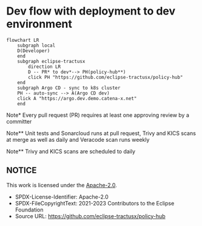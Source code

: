 # Dev flow with deployment to dev environment

```mermaid
flowchart LR
    subgraph local
    D(Developer)
    end
    subgraph eclipse-tractusx
        direction LR
        D -- PR* to dev*--> PH(policy-hub**)
        click PH "https://github.com/eclipse-tractusx/policy-hub"
    end
    subgraph Argo CD - sync to k8s cluster
    PH -- auto-sync --> A(Argo CD dev)
    click A "https://argo.dev.demo.catena-x.net"
    end
```

Note\* Every pull request (PR) requires at least one approving review by a committer

Note\*\* Unit tests and Sonarcloud runs at pull request, Trivy and KICS scans at merge as well as daily and Veracode scan runs weekly

Note\*\* Trivy and KICS scans are scheduled to daily

## NOTICE

This work is licensed under the [Apache-2.0](https://www.apache.org/licenses/LICENSE-2.0).

- SPDX-License-Identifier: Apache-2.0
- SPDX-FileCopyrightText: 2021-2023 Contributors to the Eclipse Foundation
- Source URL: https://github.com/eclipse-tractusx/policy-hub
